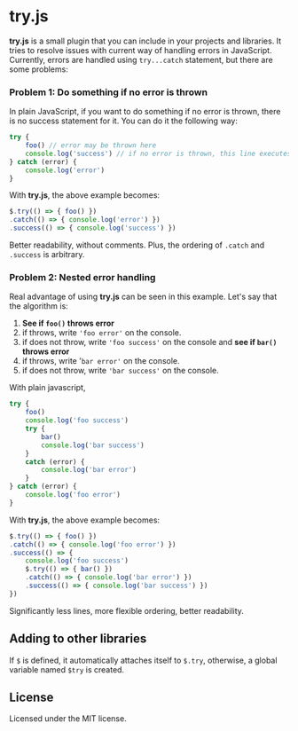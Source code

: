 # try.js

**try.js** is a small plugin that you can include in your projects and libraries. It tries to resolve issues with current way of handling errors in JavaScript. Currently, errors are handled using `try...catch` statement, but there are some problems:

### Problem 1: Do something if no error is thrown
 In plain JavaScript, if you want to do something if no error is thrown, there is no success statement for it. You can do it the following way:
```js
try {
    foo() // error may be thrown here
    console.log('success') // if no error is thrown, this line executes
} catch (error) {
    console.log('error')
}
```
With **try.js**, the above example becomes:
```js
$.try(() => { foo() })
.catch(() => { console.log('error') })
.success(() => { console.log('success') })
```
Better readability, without comments. Plus, the ordering of `.catch` and `.success` is arbitrary.
### Problem 2: Nested error handling
 Real advantage of using **try.js** can be seen in this example. Let's say that the algorithm is:

1. **See if `foo()` throws error**
2. if throws, write `'foo error'` on the console.
3. if does not throw, write `'foo success'` on the console and **see if `bar()` throws error**
4. if throws, write '`bar error'` on the console.
5. if does not throw, write `'bar success'` on the console.

With plain javascript, 

```js
try { 
	foo() 
    console.log('foo success')
	try { 
	    bar() 
	    console.log('bar success')
	} 
	catch (error) {
	    console.log('bar error')
	}
} catch (error) {
    console.log('foo error')
}
```
With **try.js**, the above example becomes:
```js
$.try(() => { foo() })
.catch(() => { console.log('foo error') })
.success(() => {
	console.log('foo success')
    $.try(() => { bar() })
	.catch(() => { console.log('bar error') })
	.success(() => { console.log('bar success') })
})
```
Significantly less lines, more flexible ordering, better readability.

## Adding to other libraries
If `$` is defined, it automatically attaches itself to `$.try`, otherwise, a global variable named `$try` is created.


## License


Licensed under the MIT license.